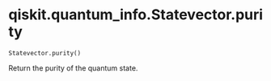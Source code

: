 # qiskit.quantum\_info.Statevector.purity

`Statevector.purity()`

Return the purity of the quantum state.
